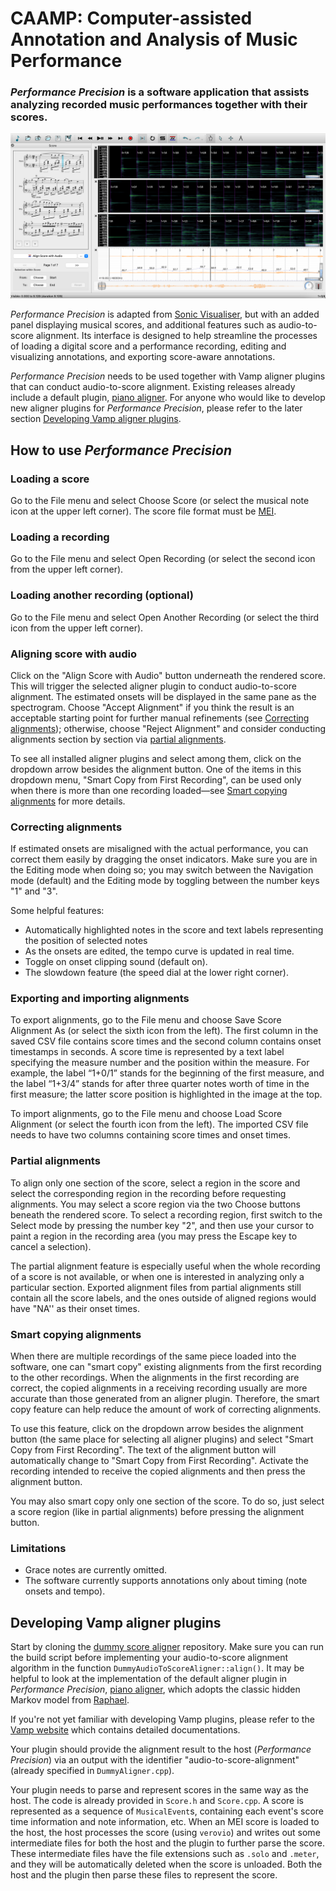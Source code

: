 

CAAMP: Computer-assisted Annotation and Analysis of Music Performance
================

### *Performance Precision* is a software application that assists analyzing recorded music performances together with their scores.

<img src="PerformancePrecisionUI.png" alt="drawing" width="600"/>

*Performance Precision* is adapted from [Sonic Visualiser](https://github.com/sonic-visualiser/sonic-visualiser), but with an added panel displaying musical scores, and additional features such as audio-to-score alignment. Its interface is designed to help streamline the processes of loading a digital score and a performance recording, editing and visualizing annotations, and exporting score-aware annotations.

*Performance Precision* needs to be used together with Vamp aligner plugins that can conduct audio-to-score alignment. Existing releases already include a default plugin, [piano aligner](https://github.com/yucongj/piano-aligner). For anyone who would like to develop new aligner plugins for *Performance Precision*, please refer to the later section [Developing Vamp aligner plugins](#developing-vamp-aligner-plugins).


## How to use *Performance Precision*

### Loading a score
Go to the File menu and select Choose Score (or select the musical note icon at the upper left corner). The score file format must be [MEI](https://music-encoding.org).

### Loading a recording
Go to the File menu and select Open Recording (or select the second icon from the upper left corner).

### Loading another recording (optional)
Go to the File menu and select Open Another Recording (or select the third icon from the upper left corner).

### Aligning score with audio
Click on the "Align Score with Audio" button underneath the rendered score. This will trigger the selected aligner plugin to conduct audio-to-score alignment. The estimated onsets will be displayed in the same pane as the spectrogram. Choose "Accept Alignment" if you think the result is an acceptable starting point for further manual refinements (see [Correcting alignments](#correcting-alignments)); otherwise, choose "Reject Alignment" and consider conducting alignments section by section via [partial alignments](#partial-alignments).

To see all installed aligner plugins and select among them, click on the dropdown arrow besides the alignment button. One of the items in this dropdown menu, "Smart Copy from First Recording", can be used only when there is more than one recording loaded—see [Smart copying alignments](#smart-copying-alignments) for more details.

### Correcting alignments

If estimated onsets are misaligned with the actual performance, you can correct them easily by dragging the onset indicators. Make sure you are in the Editing mode when doing so; you may switch between the Navigation mode (default) and the Editing mode by toggling between the number keys "1" and "3".

Some helpful features:

* Automatically highlighted notes in the score and text labels representing the position of selected notes
* As the onsets are edited, the tempo curve is updated in real time. 
* Toggle on onset clipping sound (default on).
* The slowdown feature (the speed dial at the lower right corner).


### Exporting and importing alignments
To export alignments, go to the File menu and choose Save Score Alignment As (or select the sixth icon from the left). The first column in the saved CSV file contains score times and the second column contains onset timestamps in seconds. A score time is represented by a text label specifying the measure number and the position within the measure. For
example, the label “1+0/1” stands for the beginning of the first measure, and the label “1+3/4” stands for after three quarter notes worth of time in the first measure; the latter score position is highlighted in the image at the top.

To import alignments, go to the File menu and choose Load Score Alignment (or select the fourth icon from the left). The imported CSV file needs to have two columns containing score times and onset times.



### Partial alignments

To align only one section of the score, select a region in the score and select the corresponding region in the recording before requesting alignments. You may select a score region via the two Choose buttons beneath the rendered score. To select a recording region, first switch to the Select mode by pressing the number key "2", and then use your cursor to paint a region in the recording area (you may press the Escape key to cancel a selection).

The partial alignment feature is especially useful when the whole recording of a score is not available, or when one is interested in analyzing only a particular section. Exported alignment files from partial alignments still contain all the score labels, and the ones outside of aligned regions would have "NA'' as their onset times.


### Smart copying alignments

When there are multiple recordings of the same piece loaded into the software, one can "smart copy" existing alignments from the first recording to the other recordings. When the alignments in the first recording are correct, the copied alignments in a receiving recording usually are more accurate than those generated from an aligner plugin. Therefore, the smart copy feature can help reduce the amount of work of correcting alignments.


To use this feature, click on the dropdown arrow besides the alignment button (the same place for selecting all aligner plugins) and select "Smart Copy from First Recording". The text of the alignment button will automatically change to "Smart Copy from First Recording". Activate the recording intended to receive the copied alignments and then press the alignment button.

You may also smart copy only one section of the score. To do so, just select a score region (like in partial alignments) before pressing the alignment button.


### Limitations

* Grace notes are currently omitted.
* The software currently supports annotations only about timing (note onsets and tempo).


## Developing Vamp aligner plugins

Start by cloning the [dummy score aligner](https://github.com/yucongj/dummy-score-aligner) repository. Make sure you can run the build script before implementing your audio-to-score alignment algorithm in the function `DummyAudioToScoreAligner::align()`. It may be helpful to look at the implementation of the default aligner plugin in *Performance Precision*, [piano aligner](https://github.com/yucongj/piano-aligner), which adopts the classic hidden Markov model from [Raphael](https://ieeexplore.ieee.org/document/761266).

If you're not yet familiar with developing Vamp plugins, please refer to the [Vamp website](https://vamp-plugins.org/develop.html) which contains detailed documentations.

Your plugin should provide the alignment result to the host (*Performance Precision*) via an output with the identifier "audio-to-score-alignment" (already specified in `DummyAligner.cpp`).

Your plugin needs to parse and represent scores in the same way as the host. The code is already provided in `Score.h` and `Score.cpp`. A score is represented as a sequence of `MusicalEvent`s, containing each event's score time information and note information, etc. When an MEI score is loaded to the host, the host processes the score (using `verovio`) and writes out some intermediate files for both the host and the plugin to further parse the score. These intermediate files have the file extensions such as `.solo` and `.meter`, and they will be automatically deleted when the score is unloaded. Both the host and the plugin then parse these files to represent the score.
